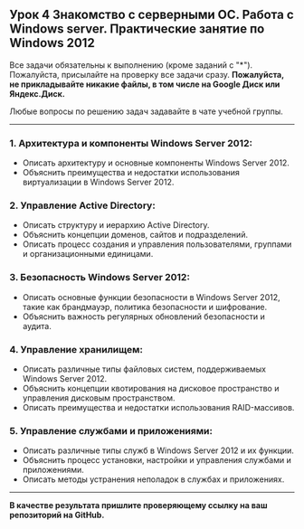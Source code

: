 ## Урок 4 Знакомство с серверными ОС. Работа с Windows server. Практические занятие по Windows 2012

Все задачи обязательны к выполнению (кроме заданий с "\*"). Пожалуйста, присылайте на проверку все задачи сразу.
**Пожалуйста, не прикладывайте никакие файлы, в том числе на Google Диск или Яндекс.Диск.**

Любые вопросы по решению задач задавайте в чате учебной группы.

---

### 1. Архитектура и компоненты Windows Server 2012:

- Описать архитектуру и основные компоненты Windows Server 2012.
- Объяснить преимущества и недостатки использования виртуализации в Windows Server 2012.

### 2. Управление Active Directory:

- Описать структуру и иерархию Active Directory.
- Объяснить концепции доменов, сайтов и подразделений.
- Описать процесс создания и управления пользователями, группами и организационными единицами.

### 3. Безопасность Windows Server 2012:

- Описать основные функции безопасности в Windows Server 2012, такие как брандмауэр, политика безопасности и шифрование.
- Объяснить важность регулярных обновлений безопасности и аудита.

### 4. Управление хранилищем:

- Описать различные типы файловых систем, поддерживаемых Windows Server 2012.
- Объяснить концепции квотирования на дисковое пространство и управления дисковым пространством.
- Описать преимущества и недостатки использования RAID-массивов.

### 5. Управление службами и приложениями:

- Описать различные типы служб в Windows Server 2012 и их функции.
- Объяснить процесс установки, настройки и управления службами и приложениями.
- Описать методы устранения неполадок в службах и приложениях.

---

**В качестве результата пришлите проверяющему ссылку на ваш репозиторий на GitHub.**
